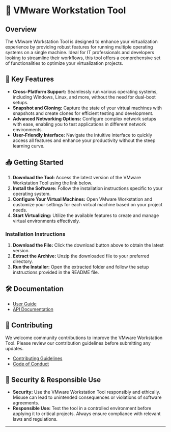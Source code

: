 # 🚀 VMware Workstation Tool

## Overview

The VMware Workstation Tool is designed to enhance your virtualization experience by providing robust features for running multiple operating systems on a single machine. Ideal for IT professionals and developers looking to streamline their workflows, this tool offers a comprehensive set of functionalities to optimize your virtualization projects.

## 🌟 Key Features

- **Cross-Platform Support:** Seamlessly run various operating systems, including Windows, Linux, and more, without the need for dual-boot setups.
- **Snapshot and Cloning:** Capture the state of your virtual machines with snapshots and create clones for efficient testing and development.
- **Advanced Networking Options:** Configure complex network setups with ease, enabling you to test applications in different network environments.
- **User-Friendly Interface:** Navigate the intuitive interface to quickly access all features and enhance your productivity without the steep learning curve.

## 📥 Getting Started

1. **Download the Tool:** Access the latest version of the VMware Workstation Tool using the link below.
2. **Install the Software:** Follow the installation instructions specific to your operating system.
3. **Configure Your Virtual Machines:** Open VMware Workstation and customize your settings for each virtual machine based on your project needs.
4. **Start Virtualizing:** Utilize the available features to create and manage virtual environments effectively.

### Installation Instructions

1. **Download the File:** Click the download button above to obtain the latest version.
2. **Extract the Archive:** Unzip the downloaded file to your preferred directory.
3. **Run the Installer:** Open the extracted folder and follow the setup instructions provided in the README file.

## 🛠 Documentation

- [User Guide](https://example.com/user-guide)
- [API Documentation](https://example.com/api-docs)

## 🤝 Contributing

We welcome community contributions to improve the VMware Workstation Tool. Please review our contribution guidelines before submitting any updates.

- [Contributing Guidelines](https://example.com/contributing)
- [Code of Conduct](https://example.com/code-of-conduct)

## 🔐 Security & Responsible Use

- **Security:** Use the VMware Workstation Tool responsibly and ethically. Misuse can lead to unintended consequences or violations of software agreements.
- **Responsible Use:** Test the tool in a controlled environment before applying it to critical projects. Always ensure compliance with relevant laws and regulations.

---

